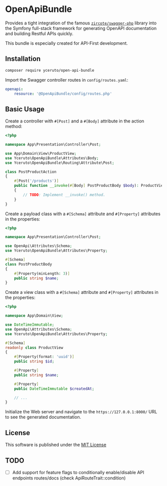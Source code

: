 # OpenApiBundle

Provides a tight integration of the famous [`zircote/swagger-php`](https://github.com/zircote/swagger-php) library into the Symfony full-stack framework for generating 
OpenAPI documentation and building Restful APIs quickly.

This bundle is especially created for API-First development.

## Installation

```bash
composer require yceruto/open-api-bundle
```

Import the Swagger controller routes in `config/routes.yaml`:
```yaml
openapi:
    resource: '@OpenApiBundle/config/routes.php'
```

## Basic Usage

Create a controller with `#[Post]` and a `#[Body]` attribute in the action method:
```php
<?php

namespace App\Presentation\Controller\Post;

use App\Domain\View\ProductView;
use Yceruto\OpenApiBundle\Attributes\Body;
use Yceruto\OpenApiBundle\Routing\Attribute\Post;

class PostProductAction
{
    #[Post('/products')]
    public function __invoke(#[Body] PostProductBody $body): ProductView
    {
        // TODO: Implement __invoke() method.
    }
}
```

Create a payload class with a `#[Schema]` attribute and `#[Property]` attributes in the properties:
```php
<?php

namespace App\Presentation\Controller\Post;

use OpenApi\Attributes\Schema;
use Yceruto\OpenApiBundle\Attributes\Property;

#[Schema]
class PostProductBody
{
    #[Property(minLength: 3)]
    public string $name;
}
```

Create a view class with a `#[Schema]` attribute and `#[Property]` attributes in the properties:
```php
<?php

namespace App\Domain\View;

use DateTimeImmutable;
use OpenApi\Attributes\Schema;
use Yceruto\OpenApiBundle\Attributes\Property;

#[Schema]
readonly class ProductView
{
    #[Property(format: 'uuid')]
    public string $id;

    #[Property]
    public string $name;

    #[Property]
    public DateTimeImmutable $createdAt;

    // ...
}
```

Initialize the Web server and navigate to the `https://127.0.0.1:8000/` URL to see the generated documentation.

## License

This software is published under the [MIT License](LICENSE)

## TODO

- [ ] Add support for feature flags to conditionally enable/disable API endpoints routes/docs (check ApiRouteTrait::condition)
